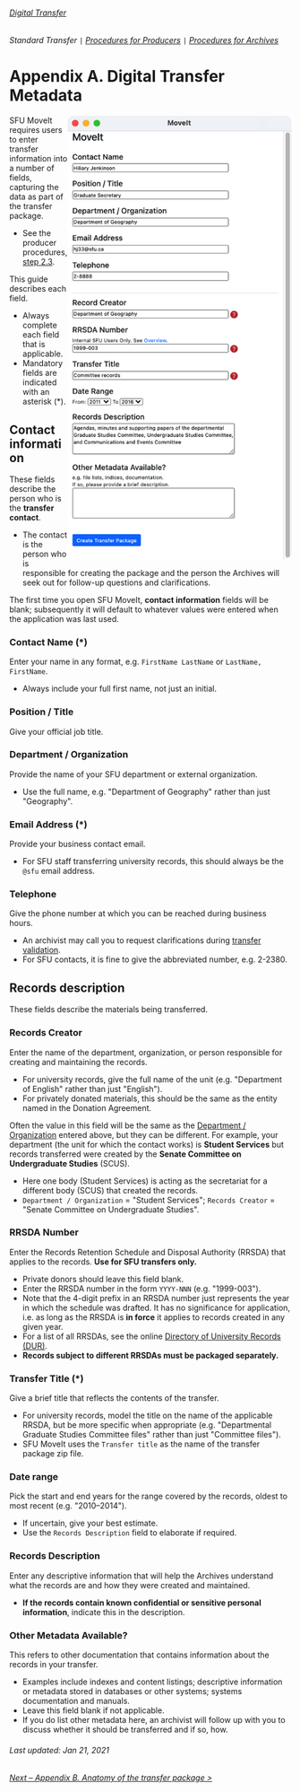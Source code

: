 ###### [Digital Transfer](../../README.md)
###### Standard Transfer `|` [Procedures for Producers](../standard-producers/00-introduction.md) `|` [Procedures for Archives](../standard-archives/00-introduction.md)

# Appendix A. Digital Transfer Metadata
<img align="right" width="400" src="../../screenshots/02-sfu-moveit.png">

SFU MoveIt requires users to enter transfer information into a number of fields, capturing the data as part of the transfer package.
- See the producer procedures, [step 2.3](../standard-producers/02-transfer.md#23-create-a-transfer-package-with-sfu-moveit).

This guide describes each field.
- Always complete each field that is applicable.
- Mandatory fields are indicated with an asterisk (*).

## Contact information
These fields describe the person who is the **transfer contact**.
- The contact is the person who is responsible for creating the package and the person the Archives will seek out for follow-up questions and clarifications.

The first time you open SFU MoveIt, **contact information** fields will be blank; subsequently it will default to whatever values were entered when the application was last used.

### Contact Name (*)
Enter your name in any format, e.g. `FirstName LastName` or `LastName, FirstName`.
- Always include your full first name, not just an initial.

### Position / Title
Give your official job title.

### Department / Organization
Provide the name of your SFU department or external organization.
- Use the full name, e.g. "Department of Geography" rather than just "Geography".

### Email Address (*)
Provide your business contact email.
- For SFU staff transferring university records, this should always be the `@sfu` email address.

### Telephone
Give the phone number at which you can be reached during business hours.
- An archivist may call you to request clarifications during [transfer validation](../standard-archives/03-validation.md).
- For SFU contacts, it is fine to give the abbreviated number, e.g. 2-2380.

## Records description
These fields describe the materials being transferred.

### Records Creator
Enter the name of the department, organization, or person responsible for creating and maintaining the records.
- For university records, give the full name of the unit (e.g. "Department of English" rather than just "English").
- For privately donated materials, this should be the same as the entity named in the Donation Agreement.

Often the value in this field will be the same as the [Department / Organization](#department--organization) entered above, but they can be different. For example, your department (the unit for which the contact works) is **Student Services** but records transferred were created by the **Senate Committee on Undergraduate Studies** (SCUS).
- Here one body (Student Services) is acting as the secretariat for a different body (SCUS) that created the records.
- `Department / Organization` = "Student Services"; `Records Creator` = "Senate Committee on Undergraduate Studies".

### RRSDA Number
Enter the Records Retention Schedule and Disposal Authority (RRSDA) that applies to the records. **Use for SFU transfers only.**
- Private donors should leave this field blank.
- Enter the RRSDA number in the form `YYYY-NNN` (e.g. "1999-003").
- Note that the 4-digit prefix in an RRSDA number just represents the year in which the schedule was drafted. It has no significance for application, i.e. as long as the RRSDA is **in force** it applies to records created in any given year.
- For a list of all RRSDAs, see the online [Directory of University Records (DUR)](http://www.sfu.ca/archives2/dur/rrsdas.html).
- **Records subject to different RRSDAs must be packaged separately.**

### Transfer Title (*)
Give a brief title that reflects the contents of the transfer.
- For university records, model the title on the name of the applicable RRSDA, but be more specific when appropriate (e.g. "Departmental Graduate Studies Committee files" rather than just "Committee files").
- SFU MoveIt uses the `Transfer title` as the name of the transfer package zip file.

### Date range
Pick the start and end years for the range covered by the records, oldest to most recent (e.g. "2010–2014").
- If uncertain, give your best estimate.
- Use the `Records Description` field to elaborate if required.

### Records Description
Enter any descriptive information that will help the Archives understand what the records are and how they were created and maintained.
-	**If the records contain known confidential or sensitive personal information**, indicate this in the description.

### Other Metadata Available?
This refers to other documentation that contains information about the records in your transfer.
- Examples include indexes and content listings; descriptive information or metadata stored in databases or other systems; systems documentation and manuals.
-	Leave this field blank if not applicable.
- If you do list other metadata here, an archivist will follow up with you to discuss whether it should be transferred and if so, how.

###### Last updated: Jan 21, 2021
###### [Next – Appendix B. Anatomy of the transfer package >](b-anatomy-transfer-package.md)
